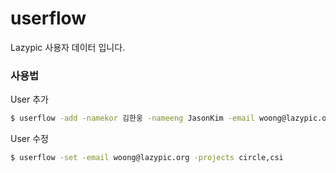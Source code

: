 # userflow

Lazypic 사용자 데이터 입니다.

### 사용법

User 추가

```bash
$ userflow -add -namekor 김한웅 -nameeng JasonKim -email woong@lazypic.org -jobcode 940909 -bank 우리은행 -bankaccount 092340913412 -projects circle
```

User 수정

```bash
$ userflow -set -email woong@lazypic.org -projects circle,csi
```